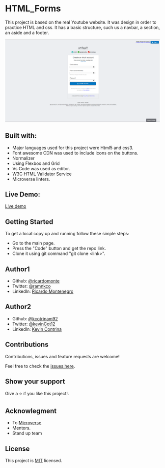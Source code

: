 # HTML_Forms

This project is based on the real Youtube website. It was design in order to practice HTML and css. It has a basic structure, such us a navbar, a section, an aside and a footer.

![website screenshots](/img/screenshot.png)

## Built with:

- Major languages used for this project were Html5 and css3.
- Font awesome CDN was used to include icons on the buttons.
- Normalizer
- Using Flexbox and Grid
- Vs Code was used as editor.
- W3C HTML Validator Service
- Microverse linters.

## Live Demo:

[Live demo](https://ricardomonte.github.io/HTML_Forms/.)

## Getting Started

To get a local copy up and running follow these simple steps:

- Go to the main page.
- Press the "Code" button and get the repo link.
- Clone it using git command "git clone &lt;link>".

## Author1

- Github: [@ricardomonte](https://github.com/ricardomonte)
- Twitter: [@ramnkco](https://twitter.com/ramnkco)
- LinkedIn: [Ricardo Montenegro](https://www.linkedin.com/in/ricardo-antonio-montenegro-nu%C3%B1ez-87a74944/)

## Author2

- Github: [@kcotrinam92](https://github.com/kcotrinam92)
- Twitter: [@kevinCot12](https://twitter.com/KevinCot12)
- LinkedIn: [Kevin Contrina](https://www.linkedin.com/in/kevin-cotrina-6208b7149/)

## Contributions

Contributions, issues and feature requests are welcome!

Feel free to check the [issues here](https://github.com/kcotrinam92/Embedding-images-and-video/issues).

## Show your support

Give a :star: if you like this project!.

## Acknowlegment

- To [Microverse](https://www.microverse.org/)
- Mentors.
- Stand up team

## License

This project is [MIT](LICENSE) licensed.
